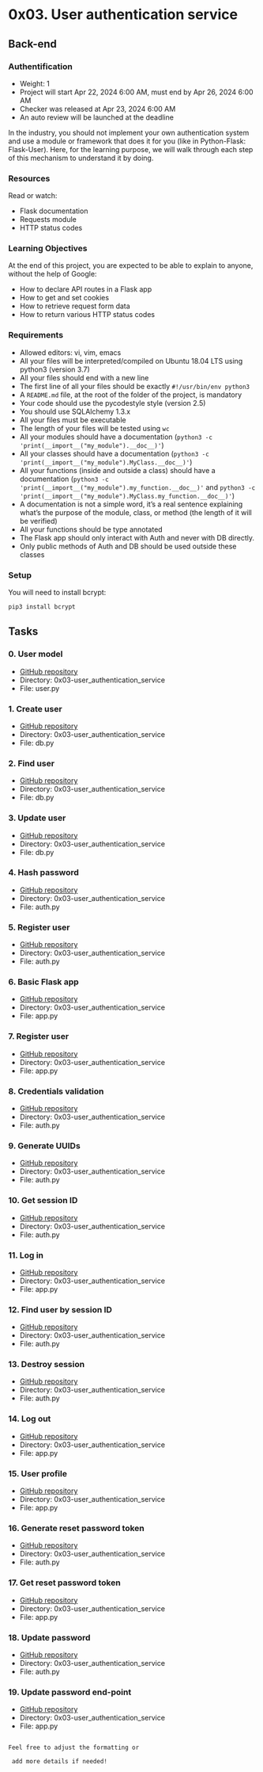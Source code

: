 # 0x03. User authentication service

## Back-end

### Authentification

- Weight: 1
- Project will start Apr 22, 2024 6:00 AM, must end by Apr 26, 2024 6:00 AM
- Checker was released at Apr 23, 2024 6:00 AM
- An auto review will be launched at the deadline

In the industry, you should not implement your own authentication system and use a module or framework that does it for you (like in Python-Flask: Flask-User). Here, for the learning purpose, we will walk through each step of this mechanism to understand it by doing.

### Resources

Read or watch:

- Flask documentation
- Requests module
- HTTP status codes

### Learning Objectives

At the end of this project, you are expected to be able to explain to anyone, without the help of Google:

- How to declare API routes in a Flask app
- How to get and set cookies
- How to retrieve request form data
- How to return various HTTP status codes

### Requirements

- Allowed editors: vi, vim, emacs
- All your files will be interpreted/compiled on Ubuntu 18.04 LTS using python3 (version 3.7)
- All your files should end with a new line
- The first line of all your files should be exactly `#!/usr/bin/env python3`
- A `README.md` file, at the root of the folder of the project, is mandatory
- Your code should use the pycodestyle style (version 2.5)
- You should use SQLAlchemy 1.3.x
- All your files must be executable
- The length of your files will be tested using `wc`
- All your modules should have a documentation (`python3 -c 'print(__import__("my_module").__doc__)'`)
- All your classes should have a documentation (`python3 -c 'print(__import__("my_module").MyClass.__doc__)'`)
- All your functions (inside and outside a class) should have a documentation (`python3 -c 'print(__import__("my_module").my_function.__doc__)'` and `python3 -c 'print(__import__("my_module").MyClass.my_function.__doc__)'`)
- A documentation is not a simple word, it’s a real sentence explaining what’s the purpose of the module, class, or method (the length of it will be verified)
- All your functions should be type annotated
- The Flask app should only interact with Auth and never with DB directly.
- Only public methods of Auth and DB should be used outside these classes

### Setup

You will need to install bcrypt:

```bash
pip3 install bcrypt
```

## Tasks

### 0. User model

- [GitHub repository](https://github.com/alx-backend-user-data/0x03-user_authentication_service)
- Directory: 0x03-user_authentication_service
- File: user.py

### 1. Create user

- [GitHub repository](https://github.com/alx-backend-user-data/0x03-user_authentication_service)
- Directory: 0x03-user_authentication_service
- File: db.py

### 2. Find user

- [GitHub repository](https://github.com/alx-backend-user-data/0x03-user_authentication_service)
- Directory: 0x03-user_authentication_service
- File: db.py

### 3. Update user

- [GitHub repository](https://github.com/alx-backend-user-data/0x03-user_authentication_service)
- Directory: 0x03-user_authentication_service
- File: db.py

### 4. Hash password

- [GitHub repository](https://github.com/alx-backend-user-data/0x03-user_authentication_service)
- Directory: 0x03-user_authentication_service
- File: auth.py

### 5. Register user

- [GitHub repository](https://github.com/alx-backend-user-data/0x03-user_authentication_service)
- Directory: 0x03-user_authentication_service
- File: auth.py

### 6. Basic Flask app

- [GitHub repository](https://github.com/alx-backend-user-data/0x03-user_authentication_service)
- Directory: 0x03-user_authentication_service
- File: app.py

### 7. Register user

- [GitHub repository](https://github.com/alx-backend-user-data/0x03-user_authentication_service)
- Directory: 0x03-user_authentication_service
- File: app.py

### 8. Credentials validation

- [GitHub repository](https://github.com/alx-backend-user-data/0x03-user_authentication_service)
- Directory: 0x03-user_authentication_service
- File: auth.py

### 9. Generate UUIDs

- [GitHub repository](https://github.com/alx-backend-user-data/0x03-user_authentication_service)
- Directory: 0x03-user_authentication_service
- File: auth.py

### 10. Get session ID

- [GitHub repository](https://github.com/alx-backend-user-data/0x03-user_authentication_service)
- Directory: 0x03-user_authentication_service
- File: auth.py

### 11. Log in

- [GitHub repository](https://github.com/alx-backend-user-data/0x03-user_authentication_service)
- Directory: 0x03-user_authentication_service
- File: app.py

### 12. Find user by session ID

- [GitHub repository](https://github.com/alx-backend-user-data/0x03-user_authentication_service)
- Directory: 0x03-user_authentication_service
- File: auth.py

### 13. Destroy session

- [GitHub repository](https://github.com/alx-backend-user-data/0x03-user_authentication_service)
- Directory: 0x03-user_authentication_service
- File: auth.py

### 14. Log out

- [GitHub repository](https://github.com/alx-backend-user-data/0x03-user_authentication_service)
- Directory: 0x03-user_authentication_service
- File: app.py

### 15. User profile

- [GitHub repository](https://github.com/alx-backend-user-data/0x03-user_authentication_service)
- Directory: 0x03-user_authentication_service
- File: app.py

### 16. Generate reset password token

- [GitHub repository](https://github.com/alx-backend-user-data/0x03-user_authentication_service)
- Directory: 0x03-user_authentication_service
- File: auth.py

### 17. Get reset password token

- [GitHub repository](https://github.com/alx-backend-user-data/0x03-user_authentication_service)
- Directory: 0x03-user_authentication_service
- File: app.py

### 18. Update password

- [GitHub repository](https://github.com/alx-backend-user-data/0x03-user_authentication_service)
- Directory: 0x03-user_authentication_service
- File: auth.py

### 19. Update password end-point

- [GitHub repository](https://github.com/alx-backend-user-data/0x03-user_authentication_service)
- Directory: 0x03-user_authentication_service
- File: app.py

```

Feel free to adjust the formatting or

 add more details if needed!
```
